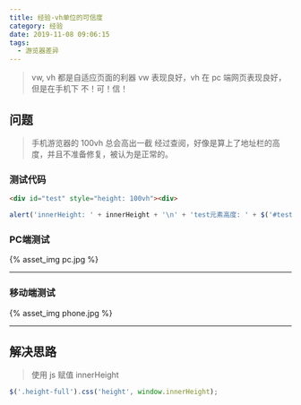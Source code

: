 ```yaml
---
title: 经验-vh单位的可信度
category: 经验
date: 2019-11-08 09:06:15
tags:
  - 游览器差异 
---
```


> vw, vh 都是自适应页面的利器
> vw 表现良好，vh 在 pc 端网页表现良好，但是在手机下 不！可！信！

## 问题
> 手机游览器的 100vh 总会高出一截
> 经过查阅，好像是算上了地址栏的高度，并且不准备修复，被认为是正常的。

### 测试代码

```html
<div id="test" style="height: 100vh"><div>
```

```javascript
alert('innerHeight: ' + innerHeight + '\n' + 'test元素高度: ' + $('#test').css('height'));
```

### PC端测试
{% asset_img pc.jpg %}

------------------------------------------

### 移动端测试
{% asset_img phone.jpg %}

------------------------------------------

## 解决思路
> 使用 js 赋值 innerHeight

```js
$('.height-full').css('height', window.innerHeight);
```
